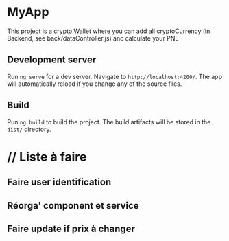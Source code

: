 # MyApp

This project is a crypto Wallet where you can add all cryptoCurrency (in Backend, see back/dataController.js) anc calculate your PNL 

## Development server

Run `ng serve` for a dev server. Navigate to `http://localhost:4200/`. The app will automatically reload if you change any of the source files.

## Build

Run `ng build` to build the project. The build artifacts will be stored in the `dist/` directory.


<h1>// Liste à faire</h1> 

<h2>Faire user identification</h2>
<h2>Réorga' component et service</h2>
<h2>Faire update if prix à changer</h2>

